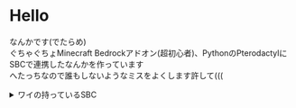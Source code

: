 # Hello
なんかです(でたらめ)<br>
ぐちゃぐちょMinecraft Bedrockアドオン(超初心者)、PythonのPterodactylにSBCで連携したなんかを作っています<br>
へたっちなので誰もしないようなミスをよくします許して(((<br>
<details>
  <summary>ワイの持っているSBC</summary>
  Radxa Rock Pi S 512MB<br>
  <br>
  Xunlong Orange Pi Zero 3 1.5GB<br>
  <img width="35%" src="https://github.com/Yon4800/Yon4800/assets/48090196/0dc499e9-4cfb-4566-9a56-5f41716f0b6b"/><br>
  Librecomputer AML-S905D3-CC 4GB<br>
  <img width="35%" src="https://github.com/Yon4800/Yon4800/assets/48090196/b12bed3f-9bf5-43af-844c-261f634e65d7"/><br>
</details>
